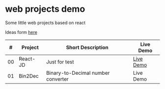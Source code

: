 # web projects demo
Some little web projects based on react

Ideas form [here](https://github.com/florinpop17/app-ideas)

| #   | Project    |  Short Description         |Live Demo|
| ------ | ------ | ------ | ------ |
| 00  | React-JD   |  Just for test             |[Live Demo](https://cesare12.github.io/React-JD/)|
| 01  | Bin2Dec    |  Binary-to-Decimal number converter   |Live Demo|
